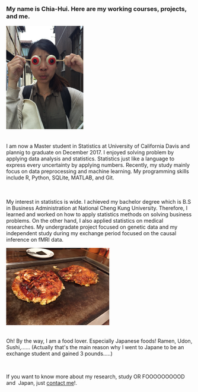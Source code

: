 
<h3>  My name is Chia-Hui. Here are my working courses, projects, and me. </h3>

<img src="/fig/IMG_4593.jpg" class="wrap align-left" alt="Profile Image" style="width:208px;height:278px;"> 
<br><br><br>
I am now a Master student in Statistics at University of California Davis and plannig to graduate on December 2017. I enjoyed solving problem by applying data analysis and statistics. Statistics just like a language  to express  every uncertainty by applying numbers. Recently, my study mainly focus on data preprocessing and machine learning. My programming skills include R, Python, SQLite, MATLAB, and Git.
<br><br><br>
<p>
My interest in statistics is wide. I achieved my bachelor degree which is B.S in Business Administration at National Cheng Kung University. Therefore, I learned and worked on how to apply statistics methods on solving business problems. On the other hand, I also applied statistics on medical researches. My undergradate project focused on genetic data and my independent study during my exchange period focused on the causal inference on fMRI data. 
</p><img src="/fig/Okonomiyaki.jpg" class="wrap align-right" alt="Profile Image" style="width:278px;height:208px;">
<br><br>
<p>
Oh! By the way, I am a food lover. Especially Japanese foods! Ramen, Udon, Sushi,...... (Actually that's the main reason why I went to Japane to be an exchange student and gained 3 pounds.....)
</p>
<br>

<p>
If you want to know more about my research, study OR FOOOOOOOOOD and  Japan, just 
<a href="mailto:aenni0409@gmail.com?Subject=Hello" target="_top">contact me</a>!.
</p>

